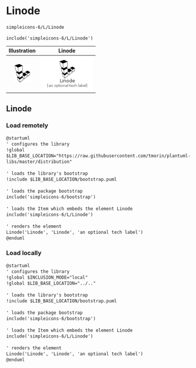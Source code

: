 # Linode


```text
simpleicons-6/L/Linode
```

```text
include('simpleicons-6/L/Linode')
```



| Illustration | Linode |
| :---: | :---: |
| ![illustration for Illustration](../../simpleicons-6/L/Linode.png) | ![illustration for Linode](../../simpleicons-6/L/Linode.Local.png) |




## Linode

### Load remotely
```plantuml
@startuml
' configures the library
!global $LIB_BASE_LOCATION="https://raw.githubusercontent.com/tmorin/plantuml-libs/master/distribution"

' loads the library's bootstrap
!include $LIB_BASE_LOCATION/bootstrap.puml

' loads the package bootstrap
include('simpleicons-6/bootstrap')

' loads the Item which embeds the element Linode
include('simpleicons-6/L/Linode')

' renders the element
Linode('Linode', 'Linode', 'an optional tech label')
@enduml
```

### Load locally
```plantuml
@startuml
' configures the library
!global $INCLUSION_MODE="local"
!global $LIB_BASE_LOCATION="../.."

' loads the library's bootstrap
!include $LIB_BASE_LOCATION/bootstrap.puml

' loads the package bootstrap
include('simpleicons-6/bootstrap')

' loads the Item which embeds the element Linode
include('simpleicons-6/L/Linode')

' renders the element
Linode('Linode', 'Linode', 'an optional tech label')
@enduml
```

